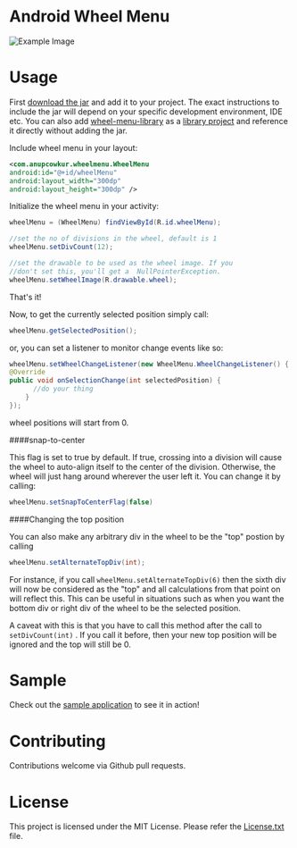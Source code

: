 # Android Wheel Menu

![Example Image](https://raw.github.com/anupcowkur/Android-Wheel-Menu/master/graphics/wheel.gif)

# Usage

First [download the jar](https://github.com/anupcowkur/Android-Wheel-Menu/releases/download/v1.0/wheel-menu-library.jar) and add it to your project. The exact instructions to include the jar will depend on your specific development environment, IDE etc. You can also add [wheel-menu-library](https://github.com/anupcowkur/Android-Wheel-Menu/tree/master/wheel-menu-library) as a [library project](https://developer.android.com/tools/projects/index.html#LibraryProjects) and reference it directly without adding the jar.


Include wheel menu in your layout:

```xml
<com.anupcowkur.wheelmenu.WheelMenu
android:id="@+id/wheelMenu"
android:layout_width="300dp"
android:layout_height="300dp" />
```

Initialize the wheel menu in your activity:

```java
wheelMenu = (WheelMenu) findViewById(R.id.wheelMenu);

//set the no of divisions in the wheel, default is 1
wheelMenu.setDivCount(12);

//set the drawable to be used as the wheel image. If you
//don't set this, you'll get a  NullPointerException.
wheelMenu.setWheelImage(R.drawable.wheel);
```

That's it!

Now, to get the currently selected position simply call:

```java
wheelMenu.getSelectedPosition();
```

or, you can set a listener to monitor change events like so:

```java
wheelMenu.setWheelChangeListener(new WheelMenu.WheelChangeListener() {
@Override
public void onSelectionChange(int selectedPosition) {
      //do your thing
    }
});
```

wheel positions will start from 0.

####snap-to-center

This flag is set to true by default. If true, crossing into a division will cause the wheel to auto-align itself to the center of the division. Otherwise, the wheel will just hang around wherever the user left it. You can change it by calling:

```java
wheelMenu.setSnapToCenterFlag(false)
```

####Changing the top position

You can also make any arbitrary div in the wheel to be the "top" postion by calling

```java
wheelMenu.setAlternateTopDiv(int);
```

For instance, if you call ```wheelMenu.setAlternateTopDiv(6)``` then the sixth div will now be considered as the "top" and all calculations from that point on will reflect this. This can be useful in situations such as when you want the bottom div or right div of the wheel to be the selected position.

A caveat with this is that you have to call this method after the call to ```setDivCount(int)``` . If you call it before, then your new top position will be ignored and the top will still be 0.

# Sample

Check out the [sample application](https://github.com/anupcowkur/Android-Wheel-Menu/tree/master/wheel-menu-sample) to see it in action!

# Contributing
Contributions welcome via Github pull requests.

# License
This project is licensed under the MIT License. Please refer the [License.txt](https://github.com/anupcowkur/Android-Wheel-Menu/blob/master/License.txt) file.
